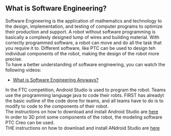 ## What is Software Engineering?
Software Engineering is the application of mathematics and technology to the design, implementation, and testing of computer programs to optimize their production and support. A robot without software programming is basically a complexly designed lump of wires and building material. With correctly programmed software, a robot can move and do all the task that you require it to. Different software, like PTC can be used to design teh individual components of the robot, making the design of the robot more precise.  
To have a better understanding of software engineering, you can watch the following videos:  
  * [What is Software Engineering Anyways?](https://www.youtube.com/watch?v=7UeP23_fQ4o) 
  
In the FTC competition, Android Studio is used to program the robot. Teams use the programming language java to code their robts. FIRST has alreadyt the basic outline of the code done for teams, and all teams have to do is to modify to code to the components of their robot.  
The instructions on how to download and install Android Studio are [here](https://ftccats.github.io/Android%20Studio%20and%20Software%20prt.%201%20and%20Source%20control)  
In order to 3D print some components of the robot, the modeling software PTC Creo can be used.  
THE instructions on how to download and install ANdroid Studio are [here](https://ftccats.github.io/CADWithPTC)
